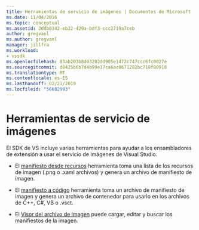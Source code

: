 ```yaml
---
title: Herramientas de servicio de imágenes | Documentos de Microsoft
ms.date: 11/04/2016
ms.topic: conceptual
ms.assetid: 2ddb0342-eb22-429a-bdf3-ccc2719a7ceb
author: gregvanl
ms.author: gregvanl
manager: jillfra
ms.workload:
- vssdk
ms.openlocfilehash: 83ab203b8d03202dd905e1472c747ccc6fc0027e
ms.sourcegitcommit: d0425b6b7d4b99e17ca6ac0671282bc718f80910
ms.translationtype: MT
ms.contentlocale: es-ES
ms.lasthandoff: 02/21/2019
ms.locfileid: "56602993"
---
```

# <a name="image-service-tools"></a>Herramientas de servicio de imágenes
El SDK de VS incluye varias herramientas para ayudar a los ensambladores de extensión a usar el servicio de imágenes de Visual Studio.

-   El [manifiesto desde recursos](../../extensibility/internals/manifest-from-resources.md) herramienta toma una lista de los recursos de imagen (.png o .xaml archivos) y genera un archivo de manifiesto de imagen.

-   El [manifiesto a código](../../extensibility/internals/manifest-to-code.md) herramienta toma un archivo de manifiesto de imagen y genera un archivo de contenedor para usarlo en los archivos de C++, C#, VB o .vsct.

-   El [Visor del archivo de imagen](../../extensibility/internals/image-library-viewer.md) puede cargar, editar y buscar los manifiestos de la imagen.